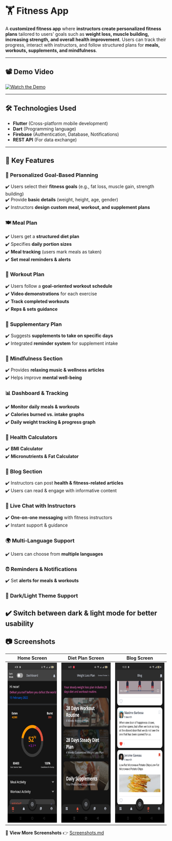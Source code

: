 # 🏋️ **Fitness App**  

A **customized fitness app** where **instructors create personalized fitness plans** tailored to users' goals such as **weight loss, muscle building, increasing strength, and overall health improvement**. Users can track their progress, interact with instructors, and follow structured plans for **meals, workouts, supplements, and mindfulness**.  

---

## 📽️ **Demo Video**  

[![Watch the Demo](https://img.youtube.com/vi/kHiEytpsP-M/0.jpg)](https://youtube.com/shorts/kHiEytpsP-M)

---

## 🛠️ **Technologies Used**  

- **Flutter** (Cross-platform mobile development)  
- **Dart** (Programming language)  
- **Firebase** (Authentication, Database, Notifications)  
- **REST API** (For data exchange)  

---

## 🌟 **Key Features**  

### 🎯 **Personalized Goal-Based Planning**  
✔️ Users select their **fitness goals** (e.g., fat loss, muscle gain, strength building)  
✔️ Provide **basic details** (weight, height, age, gender)  
✔️ Instructors **design custom meal, workout, and supplement plans**  

### 🍽️ **Meal Plan**  
✔️ Users get a **structured diet plan**  
✔️ Specifies **daily portion sizes**  
✔️ **Meal tracking** (users mark meals as taken)  
✔️ **Set meal reminders & alerts**  

### 💪 **Workout Plan**  
✔️ Users follow a **goal-oriented workout schedule**  
✔️ **Video demonstrations** for each exercise  
✔️ **Track completed workouts**  
✔️ **Reps & sets guidance**  

### 💊 **Supplementary Plan**  
✔️ Suggests **supplements to take on specific days**  
✔️ Integrated **reminder system** for supplement intake  

### 🧘 **Mindfulness Section**  
✔️ Provides **relaxing music & wellness articles**  
✔️ Helps improve **mental well-being**  

### 📊 **Dashboard & Tracking**  
✔️ **Monitor daily meals & workouts**  
✔️ **Calories burned vs. intake graphs**  
✔️ **Daily weight tracking & progress graph**  

### 🏥 **Health Calculators**  
✔️ **BMI Calculator**  
✔️ **Micronutrients & Fat Calculator**  

### 📝 **Blog Section**  
✔️ Instructors can post **health & fitness-related articles**  
✔️ Users can read & engage with informative content  

### 💬 **Live Chat with Instructors**  
✔️ **One-on-one messaging** with fitness instructors  
✔️ Instant support & guidance  

### 🌍 **Multi-Language Support**  
✔️ Users can choose from **multiple languages**  

### ⏰ **Reminders & Notifications**  
✔️ Set **alerts for meals & workouts**  

### 🌙 **Dark/Light Theme Support**  
✔️ Switch between **dark & light mode** for better usability  
---

## 📷 Screenshots   

| Home Screen | Diet Plan Screen | Blog Screen |
|--------------|--------------|----------------------|
| <img src="https://github.com/Noor45/Uploaded-Files/blob/main/Fitness%20App/7.jpg" width="200" height="500"/> | <img src="https://github.com/Noor45/Uploaded-Files/blob/main/Fitness%20App/16.1.png" width="200" height="500"/> | <img src="https://github.com/Noor45/Uploaded-Files/blob/main/Fitness%20App/21.jpg" width="200" height="500"/> |

📌 **View More Screenshots** 👉 [Screenshots.md](./screenshots.md)  
